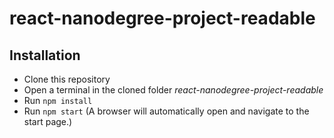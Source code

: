 # react-nanodegree-project-readable

## Installation

- Clone this repository
- Open a terminal in the cloned folder _react-nanodegree-project-readable_
- Run `npm install`
- Run `npm start` (A browser will automatically open and navigate to the start page.)
